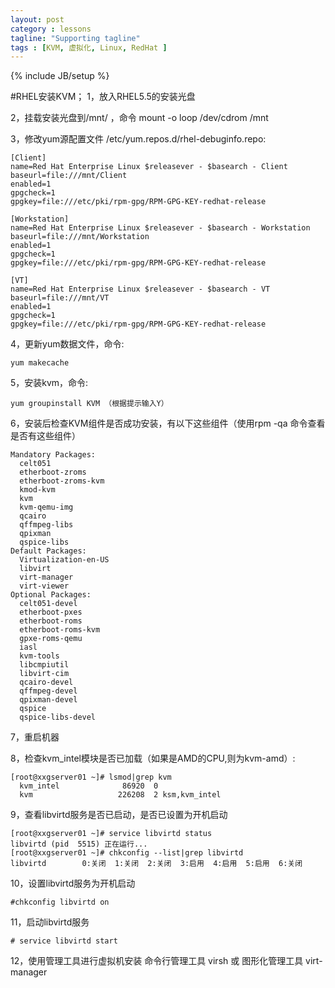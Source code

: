 ```yaml
---
layout: post
category : lessons
tagline: "Supporting tagline"
tags : [KVM, 虚拟化, Linux, RedHat ]
---
```

{% include JB/setup %}

#RHEL安装KVM；
1，放入RHEL5.5的安装光盘

2，挂载安装光盘到/mnt/ ，命令
    mount -o loop /dev/cdrom /mnt

3，修改yum源配置文件 /etc/yum.repos.d/rhel-debuginfo.repo:

    [Client]
    name=Red Hat Enterprise Linux $releasever - $basearch - Client
    baseurl=file:///mnt/Client
    enabled=1
    gpgcheck=1
    gpgkey=file:///etc/pki/rpm-gpg/RPM-GPG-KEY-redhat-release
    
    [Workstation]
    name=Red Hat Enterprise Linux $releasever - $basearch - Workstation
    baseurl=file:///mnt/Workstation
    enabled=1
    gpgcheck=1
    gpgkey=file:///etc/pki/rpm-gpg/RPM-GPG-KEY-redhat-release
    
    [VT]
    name=Red Hat Enterprise Linux $releasever - $basearch - VT
    baseurl=file:///mnt/VT
    enabled=1
    gpgcheck=1
    gpgkey=file:///etc/pki/rpm-gpg/RPM-GPG-KEY-redhat-release
      

4，更新yum数据文件，命令:
    
    yum makecache

5，安装kvm，命令: 
    
    yum groupinstall KVM （根据提示输入Y）

6，安装后检查KVM组件是否成功安装，有以下这些组件（使用rpm -qa 命令查看是否有这些组件）

    Mandatory Packages:
      celt051
      etherboot-zroms
      etherboot-zroms-kvm
      kmod-kvm
      kvm
      kvm-qemu-img
      qcairo
      qffmpeg-libs
      qpixman
      qspice-libs
    Default Packages:
      Virtualization-en-US
      libvirt
      virt-manager
      virt-viewer
    Optional Packages:
      celt051-devel
      etherboot-pxes
      etherboot-roms
      etherboot-roms-kvm
      gpxe-roms-qemu
      iasl
      kvm-tools
      libcmpiutil
      libvirt-cim
      qcairo-devel
      qffmpeg-devel
      qpixman-devel
      qspice
      qspice-libs-devel
    
7，重启机器

8，检查kvm_intel模块是否已加载（如果是AMD的CPU,则为kvm-amd）:

    [root@xxgserver01 ~]# lsmod|grep kvm 
      kvm_intel              86920  0 
      kvm                   226208  2 ksm,kvm_intel

9，查看libvirtd服务是否已启动，是否已设置为开机启动

    [root@xxgserver01 ~]# service libvirtd status
    libvirtd (pid  5515) 正在运行...
    [root@xxgserver01 ~]# chkconfig --list|grep libvirtd
    libvirtd        0:关闭  1:关闭  2:关闭  3:启用  4:启用  5:启用  6:关闭

10，设置libvirtd服务为开机启动

    #chkconfig libvirtd on

11，启动libvirtd服务

    # service libvirtd start

12，使用管理工具进行虚拟机安装
命令行管理工具 virsh
或
图形化管理工具 virt-manager

